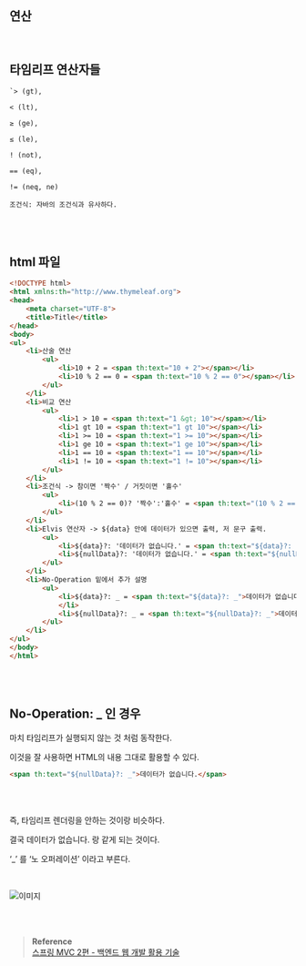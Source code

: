 ## 연산

<br/>

## 타임리프 연산자들

```
`> (gt),  

< (lt), 

≥ (ge), 

≤ (le), 

! (not), 

== (eq), 

!= (neq, ne)

조건식: 자바의 조건식과 유사하다.
```

<br/><br/>


## html 파일

```html
<!DOCTYPE html>
<html xmlns:th="http://www.thymeleaf.org">
<head>
    <meta charset="UTF-8">
    <title>Title</title>
</head>
<body>
<ul>
    <li>산술 연산
        <ul>
            <li>10 + 2 = <span th:text="10 + 2"></span></li>
            <li>10 % 2 == 0 = <span th:text="10 % 2 == 0"></span></li>
        </ul>
    </li>
    <li>비교 연산
        <ul>
            <li>1 > 10 = <span th:text="1 &gt; 10"></span></li>
            <li>1 gt 10 = <span th:text="1 gt 10"></span></li>
            <li>1 >= 10 = <span th:text="1 >= 10"></span></li>
            <li>1 ge 10 = <span th:text="1 ge 10"></span></li>
            <li>1 == 10 = <span th:text="1 == 10"></span></li>
            <li>1 != 10 = <span th:text="1 != 10"></span></li>
        </ul>
    </li>
    <li>조건식 -> 참이면 '짝수' / 거짓이면 '홀수'
        <ul>
            <li>(10 % 2 == 0)? '짝수':'홀수' = <span th:text="(10 % 2 == 0)?'짝수':'홀수'"></span></li>
        </ul>
    </li>
    <li>Elvis 연산자 -> ${data} 안에 데이터가 있으면 출력, 저 문구 출력.
        <ul>
            <li>${data}?: '데이터가 없습니다.' = <span th:text="${data}?: '데이터가없습니다.'"></span></li>
            <li>${nullData}?: '데이터가 없습니다.' = <span th:text="${nullData}?:'데이터가 없습니다.'"></span></li>
        </ul>
    </li>
    <li>No-Operation 밑에서 추가 설명
        <ul>
            <li>${data}?: _ = <span th:text="${data}?: _">데이터가 없습니다.</span>
            </li>
            <li>${nullData}?: _ = <span th:text="${nullData}?: _">데이터가없습니다.</span></li>
        </ul>
    </li>
</ul>
</body>
</html>

```



<br/>

<br/>

## No-Operation: _ 인 경우

마치 타임리프가 실행되지 않는 것 처럼 동작한다. 

이것을 잘 사용하면 HTML의 내용 그대로 활용할 수 있다. 

```html
<span th:text="${nullData}?: _">데이터가 없습니다.</span>
```

<br/><br/>

즉, 타임리프 렌더링을 안하는 것이랑 비슷하다.

결국 <span>데이터가 없습니다.</span> 랑 같게 되는 것이다.

‘_’ 를 ‘노 오퍼레이션’ 이라고 부른다.


<br/>


![이미지](/programming/img/겨4.PNG)


<br/><br/>


>**Reference** <br/>[스프링 MVC 2편 - 백엔드 웹 개발 활용 기술](https://www.inflearn.com/course/%EC%8A%A4%ED%94%84%EB%A7%81-mvc-2)
